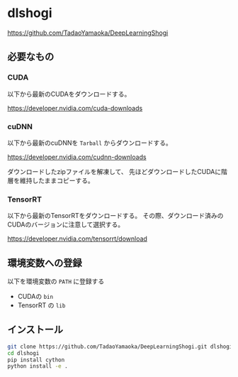 # dlshogi

https://github.com/TadaoYamaoka/DeepLearningShogi

## 必要なもの

### CUDA

以下から最新のCUDAをダウンロードする。

https://developer.nvidia.com/cuda-downloads

### cuDNN

以下から最新のcuDNNを `Tarball` からダウンロードする。

https://developer.nvidia.com/cudnn-downloads

ダウンロードしたzipファイルを解凍して、
先ほどダウンロードしたCUDAに階層を維持したままコピーする。

### TensorRT

以下から最新のTensorRTをダウンロードする。
その際、ダウンロード済みのCUDAのバージョンに注意して選択する。

https://developer.nvidia.com/tensorrt/download

## 環境変数への登録

以下を環境変数の `PATH` に登録する

- CUDAの `bin`
- TensorRT の `lib`

## インストール

```sh
git clone https://github.com/TadaoYamaoka/DeepLearningShogi.git dlshogi
cd dlshogi
pip install cython
python install -e .
```
